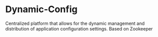 # Dynamic-Config

Centralized platform that allows for the dynamic management and distribution of application configuration settings. Based on Zookeeper
